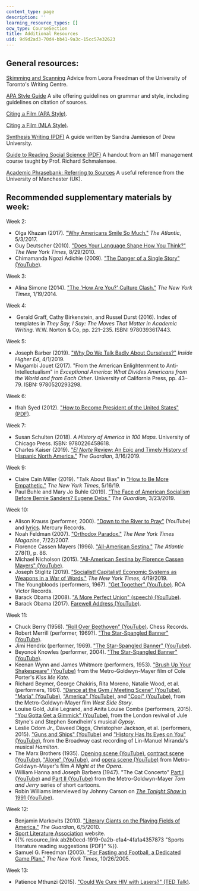 ```yaml
---
content_type: page
description: ''
learning_resource_types: []
ocw_type: CourseSection
title: Additional Resources
uid: 9d9d2ad3-70d4-bb41-9a3c-15cc57e32623
---
```


General resources:
------------------

[Skimming and Scanning](http://advice.writing.utoronto.ca/researching/skim-and-scan/) Advice from Leora Freedman of the University of Toronto's Writing Centre. 

[APA Style Guide](https://apastyle.apa.org/) A site offering guidelines on grammar and style, including guidelines on citation of sources.

[Citing a Film (APA Style)](https://www.bibme.org/citation-guide/apa/film/).

[Citing a Film (MLA Style)](https://www.bibme.org/citation-guide/mla/film/).

[Synthesis Writing (PDF)](https://canvas.uw.edu/files/28708927/download?download_frd=1) A guide written by Sandra Jamieson of Drew University.

[Guide to Reading Social Science (PDF)](/courses/15-031j-energy-decisions-markets-and-policies-spring-2012/resources/mit15_031js12_read_guide) A handout from an MIT management course taught by Prof. Richard Schmalensee.

[Academic Phrasebank: Referring to Sources](http://www.phrasebank.manchester.ac.uk/referring-to-sources/) A useful reference from the University of Manchester (UK).

Recommended supplementary materials by week:
--------------------------------------------

Week 2:

*   Olga Khazan (2017). ["Why Americans Smile So Much."](https://www.theatlantic.com/science/archive/2017/05/why-americans-smile-so-much/524967/) _The Atlantic_, 5/3/2017.
*   Guy Deutscher (2010). ["Does Your Language Shape How You Think?"](https://www.nytimes.com/2010/08/29/magazine/29language-t.html) _The New York Times_, 8/29/2010.
*   Chimamanda Ngozi Adichie (2009). ["The Danger of a Single Story" (YouTube)](https://www.youtube.com/watch?reload=9&v=D9Ihs241zeg).  

Week 3: 

*   Alina Simone (2014). ["The 'How Are You?' Culture Clash."](https://www.nytimes.com/2014/01/20/opinion/the-how-are-you-culture-clash.html) _The New York Times_, 1/19/2014.

Week 4:

*    Gerald Graff, Cathy Birkenstein, and Russel Durst (2016). Index of templates in _They Say, I Say: The Moves That Matter in Academic Writing_. W.W. Norton & Co, pp. 221–235. ISBN: 9780393617443.

Week 5: 

*   Joseph Barber (2019). ["Why Do We Talk Badly About Ourselves?"](https://www.insidehighered.com/advice/2019/04/01/how-present-your-positive-qualities-and-skills-when-job-hunting-opinion) _Inside Higher Ed_, 4/1/2019.
*   Mugambi Jouet (2017). "From the American Enlightenment to Anti-Intellectualism" in _Exceptional America: What Divides Americans from the World and from Each Other_. University of California Press, pp. 43–79. ISBN: 9780520293298.

Week 6: 

*   Ifrah Syed (2012). ["How to Become President of the United States" (PDF)](https://pueblo.gpo.gov/Publications/pdfs/6099.pdf). 

Week 7: 

*   Susan Schulten (2018). _A History of America in 100 Maps_. University of Chicago Press. ISBN: 9780226458618.
*   Charles Kaiser (2019). ["_El Norte_ Review: An Epic and Timely History of Hispanic North America."](https://www.theguardian.com/books/2019/mar/16/el-norte-review-carrie-gibson-epic-history-hispanic-north-america) _The Guardian_, 3/16/2019.

Week 9: 

*   Claire Cain Miller (2019). "Talk About Bias" in ["How to Be More Empathetic."](https://www.nytimes.com/guides/year-of-living-better/how-to-be-more-empathetic) _The New York Times_, 5/16/19. 
*   Paul Buhle and Mary Jo Buhle (2019). ["The Face of American Socialism Before Bernie Sanders? Eugene Debs."](https://www.theguardian.com/commentisfree/2019/mar/23/american-socialism-bernie-sanders-eugene-debs?CMP=share_btn_link) _The Guardian_, 3/23/2019.

Week 10: 

*   Alison Krauss (performer, 2000). ["Down to the River to Pray"](https://www.youtube.com/watch?v=3IttxpHDAX8) (YouTube) and [lyrics](https://www.lyrics.com/lyric/25482221/Alison+Krauss/Down+to+the+River+to+Pray). Mercury Records.
*   Noah Feldman (2007). ["Orthodox Paradox."](https://www.nytimes.com/2007/07/22/magazine/22yeshiva-t.html) _The New York Times Magazine_, 7/22/2007.
*   Florence Cassen Mayers (1996). ["All-American Sestina."](https://www.theatlantic.com/past/docs/unbound/poetry/antholog/mayers/sestina.htm) _The Atlantic_ 278(1), p. 86.
*   Michael Nicholson (2015). ["All-American Sestina by Florence Cassen Mayers" (YouTube)](https://www.youtube.com/watch?v=JX_kQLzWsIk).
*   Joseph Stiglitz (2019). ["Socialist! Capitalist! Economic Systems as Weapons in a War of Words."](https://www.nytimes.com/2019/04/19/business/dealbook/socialism-bernie-sanders-joseph-stiglitz.html) _The New York Times_, 4/19/2019. 
*   The Youngbloods (performers, 1967). ["Get Together" (YouTube)](https://www.youtube.com/watch?v=XRbTvoxRNxM). RCA Victor Records.
*   Barack Obama (2008). ["A More Perfect Union" (speech) (YouTube)](https://www.youtube.com/watch?v=zrp-v2tHaDo). 
*   Barack Obama (2017). [Farewell Address (YouTube)](https://www.youtube.com/watch?v=paHYyQHmTus).

Week 11: 

*   Chuck Berry (1956). ["Roll Over Beethoven" (YouTube)](https://www.youtube.com/watch?v=EOrMg3pY7hw). Chess Records.
*   Robert Merrill (performer, 1969?). ["The Star-Spangled Banner" (YouTube)](https://www.youtube.com/watch?v=Tmcd0V-7SK4). 
*   Jimi Hendrix (performer, 1969). ["The Star-Spangled Banner" (YouTube)](https://www.youtube.com/watch?v=TKAwPA14Ni4).
*   Beyoncé Knowles (performer, 2004). ["The Star-Spangled Banner" (YouTube)](https://www.youtube.com/watch?v=OhrrGu2rcZ4).
*   Keenan Wynn and James Whitmore (performers, 1953). ["Brush Up Your Shakespeare" (YouTube)](https://www.youtube.com/watch?v=bPduoU826ew) from the Metro-Goldwyn-Mayer film of Cole Porter's _Kiss Me Kate._
*   Richard Beymer, George Chakiris, Rita Moreno, Natalie Wood, et al. (performers, 1961). ["Dance at the Gym / Meeting Scene" (YouTube)](https://www.youtube.com/watch?v=77KnithfRRk&list=PLZbXA4lyCtqp-33LBje4s0-RdLmhLp9yj&index=3&t=0s), ["Maria" (YouTube)](https://www.youtube.com/watch?v=DyofWTw0bqY&list=PLZbXA4lyCtqp-33LBje4s0-RdLmhLp9yj&index=4&t=0s), ["America" (YouTube)](https://www.youtube.com/watch?v=YhSKk-cvblc&list=PLZbXA4lyCtqp-33LBje4s0-RdLmhLp9yj&index=5&t=53s), and ["Cool" (YouTube)](https://www.youtube.com/watch?v=hMMAB3MNCKw&list=PLZbXA4lyCtqp-33LBje4s0-RdLmhLp9yj&index=10&t=0s), from the Metro-Goldwyn-Mayer film _West Side Story_.
*   Louise Gold, Julie Legrand, and Anita Louise Combe (performers, 2015). ["You Gotta Get a Gimmick" (YouTube)](https://www.youtube.com/watch?v=jI8-QjXMpps), from the London revival of Jule Styne's and Stephen Sondheim's musical _Gypsy_.
*   Leslie Odom Jr., Daveed Diggs, Christopher Jackson, et al. (performers, 2015). ["Guns and Ships" (YouTube)](https://www.youtube.com/watch?v=WOb8-C6jw0M) and ["History Has Its Eyes on You" (YouTube)](https://www.youtube.com/watch?v=-nmqQlW-sMo), from the Broadway cast recording of Lin-Manuel Miranda's musical _Hamilton_.
*   The Marx Brothers (1935). [Opening scene (YouTube)](https://www.youtube.com/watch?v=FBY0_4-HQO8), [contract scene (YouTube)](https://www.youtube.com/watch?v=G_Sy6oiJbEk), ["Alone" (YouTube)](https://www.youtube.com/watch?v=S-A9Vm0q4Mo), and [opera scene (YouTube)](https://www.youtube.com/watch?v=rsAvTNUA3TY) from Metro-Goldwyn-Mayer's film _A Night at the Opera_.
*   William Hanna and Joseph Barbera (1947). "The Cat Concerto" [Part I (YouTube)](https://www.youtube.com/watch?v=gWf2SfSojuo) and [Part II (YouTube)](https://www.youtube.com/watch?v=v03GXYPMFJg) from the Metro-Goldwyn-Mayer _Tom and Jerry_ series of short cartoons.
*   Robin Williams interviewed by Johnny Carson on [_The Tonight Show_ in 1991 (YouTube)](https://www.youtube.com/watch?v=qzv6EhE7Cbo).

Week 12:

*   Benjamin Markovits (2010). ["Literary Giants on the Playing Fields of America."](https://www.theguardian.com/books/2010/jun/06/american-sportswriting-benjamin-markovits) _The Guardian_, 6/5/2010.
*   [Sport Literature Association](https://www.uta.edu/english/sla/about.html) website.
*   {{% resource_link ab2b0ecd-1919-0a2b-e1a4-4fa1a4357873 "Sports literature reading suggestions (PDF)" %}}. 
*   Samuel G. Freedman (2005). ["For Fasting and Football, a Dedicated Game Plan."](https://www.nytimes.com/2005/10/26/education/for-fasting-and-football-a-dedicated-game-plan.html) _The New York Times_, 10/26/2005.

Week 13:

*   Patience Mthunzi (2015). ["Could We Cure HIV with Lasers?" (TED Talk)](https://www.ted.com/talks/patience_mthunzi_could_we_cure_hiv_with_lasers?language=en).